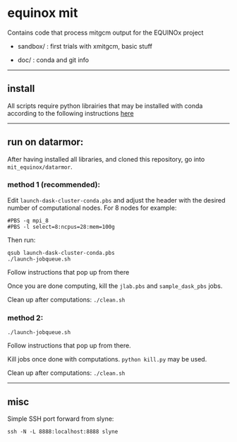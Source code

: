 # equinox mit
Contains code that process mitgcm output for the EQUINOx project

- sandbox/ : first trials with xmitgcm, basic stuff

- doc/ : conda and git info

---
## install

All scripts require python librairies that may be installed with conda according to the following instructions [here](https://github.com/apatlpo/mit_equinox/blob/master/doc/CONDA.md)

---
## run on datarmor:

After having installed all libraries, and cloned this repository, go into `mit_equinox/datarmor`.

### method 1 (recommended):

Edit `launch-dask-cluster-conda.pbs` and adjust the header with the desired number of computational nodes.
For 8 nodes for example:
```
#PBS -q mpi_8
#PBS -l select=8:ncpus=28:mem=100g
```
Then run:
```
qsub launch-dask-cluster-conda.pbs
./launch-jobqueue.sh
```

Follow instructions that pop up from there

Once you are done computing, kill the `jlab.pbs` and `sample_dask_pbs` jobs.

Clean up after computations: `./clean.sh`

### method 2:

```
./launch-jobqueue.sh
```

Follow instructions that pop up from there.

Kill jobs once done with computations. 
`python kill.py` may be used.

Clean up after computations: `./clean.sh`



---
## misc

Simple SSH port forward from slyne:
```
ssh -N -L 8888:localhost:8888 slyne
```

